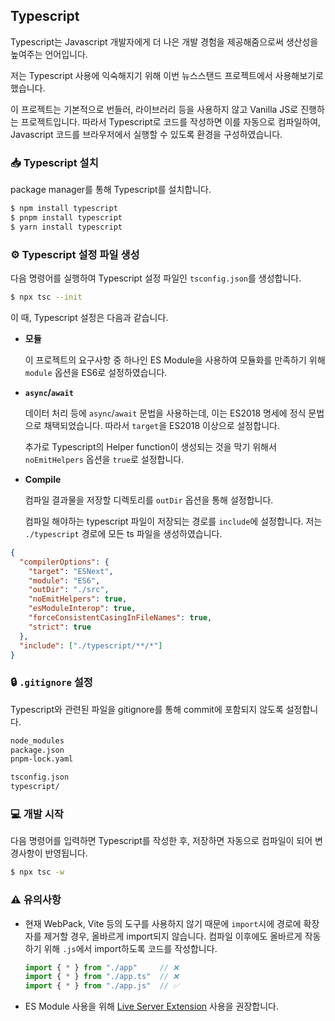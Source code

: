 ## Typescript

Typescript는 Javascript 개발자에게 더 나은 개발 경험을 제공해줌으로써 생산성을 높여주는 언어입니다.

저는 Typescript 사용에 익숙해지기 위해 이번 뉴스스탠드 프로젝트에서 사용해보기로 했습니다.

이 프로젝트는 기본적으로 번들러, 라이브러리 등을 사용하지 않고 Vanilla JS로 진행하는 프로젝트입니다. 따라서 Typescript로 코드를 작성하면 이를 자동으로 컴파일하여, Javascript 코드를 브라우저에서 실행할 수 있도록 환경을 구성하였습니다.

### 📥 Typescript 설치

package manager를 통해 Typescript를 설치합니다.

```bash
$ npm install typescript
$ pnpm install typescript
$ yarn install typescript
```

### ⚙️ Typescript 설정 파일 생성

다음 명령어를 실행하여 Typescript 설정 파일인 `tsconfig.json`를 생성합니다.

```bash
$ npx tsc --init
```

이 때, Typescript 설정은 다음과 같습니다.

- **모듈**

  이 프로젝트의 요구사항 중 하나인 ES Module을 사용하여 모듈화를 만족하기 위해 `module` 옵션을 ES6로 설정하였습니다.

- **`async`/`await`**

  데이터 처리 등에 `async`/`await` 문법을 사용하는데, 이는 ES2018 명세에 정식 문법으로 채택되었습니다. 따라서 `target`을 ES2018 이상으로 설정합니다.

  추가로 Typescript의 Helper function이 생성되는 것을 막기 위해서 `noEmitHelpers` 옵션을 `true`로 설정합니다.

- **Compile**

  컴파일 결과물을 저장할 디렉토리를 `outDir` 옵션을 통해 설정합니다.

  컴파일 해야하는 typescript 파일이 저장되는 경로를 `include`에 설정합니다. 저는 `./typescript` 경로에 모든 ts 파일을 생성하였습니다.

```json
{
  "compilerOptions": {
    "target": "ESNext",
    "module": "ES6",
    "outDir": "./src",
    "noEmitHelpers": true,
    "esModuleInterop": true,
    "forceConsistentCasingInFileNames": true,
    "strict": true
  },
  "include": ["./typescript/**/*"]
}
```

### 🔒 `.gitignore` 설정

Typescript와 관련된 파일을 gitignore를 통해 commit에 포함되지 않도록 설정합니다.

```txt
node_modules
package.json
pnpm-lock.yaml

tsconfig.json
typescript/
```

### 💻 개발 시작

다음 명령어를 입력하면 Typescript를 작성한 후, 저장하면 자동으로 컴파일이 되어 변경사항이 반영됩니다.

```bash
$ npx tsc -w
```

### ⚠️ 유의사항

- 현재 WebPack, Vite 등의 도구를 사용하지 않기 때문에 `import`시에 경로에 확장자를 제거할 경우, 올바르게 import되지 않습니다. 컴파일 이후에도 올바르게 작동하기 위해 `.js`에서 import하도록 코드를 작성합니다.

  ```ts
  import { * } from "./app"     // ❌
  import { * } from "./app.ts"  // ❌
  import { * } from "./app.js"  // ✅
  ```

- ES Module 사용을 위해 [Live Server Extension](!https://marketplace.visualstudio.com/items?itemName=ritwickdey.LiveServer) 사용을 권장합니다.
